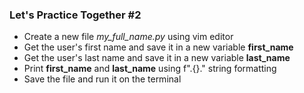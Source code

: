 ### Let's Practice Together \#2

- Create a new file *my_full_name.py* using vim editor
- Get the user's first name and save it in a new variable **first_name**
- Get the user's last name and save it in a new variable **last_name**
- Print **first_name** and **last_name** using f".{}." string formatting
- Save the file and run it on the terminal
